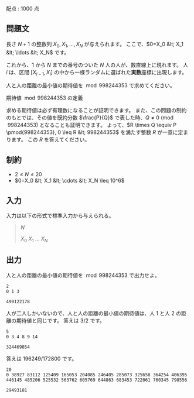 配点 : $1000$ 点

## 問題文

長さ $N+1$ の整数列 $X_0,X_1,\ldots,X_N$ が与えられます。
ここで、$0=X_0 &lt; X_1 &lt; \ldots &lt; X_N$ です。

これから、$1$ から $N$ までの番号のついた $N$ 人の人が、数直線上に現れます。
人 $i$ は、区間 $[X_{i-1},X_i]$ の中から一様ランダムに選ばれた**実数**座標に出現します。

人と人の距離の最小値の期待値を $\bmod 998244353$ で求めてください。

期待値 $\bmod 998244353$ の定義

求める期待値は必ず有理数になることが証明できます。
また、この問題の制約のもとでは、その値を既約分数 $\frac{P}{Q}$ で表した時、$Q \neq 0 \pmod{998244353}$ となることも証明できます。
よって、$R \times Q \equiv P \pmod{998244353}, 0 \leq R &lt; 998244353$ を満たす整数 $R$ が一意に定まります。
この $R$ を答えてください。

## 制約

- $2 \leq N \leq 20$
- $0=X_0 &lt; X_1 &lt; \cdots &lt; X_N \leq 10^6$

## 入力

入力は以下の形式で標準入力から与えられる。

> $N$
> 
> $X_0$ $X_1$ $\ldots$ $X_N$

## 出力

人と人の距離の最小値の期待値を $\bmod 998244353$ で出力せよ。

```input1
2
0 1 3
```

```output1
499122178
```

人が二人しかいないので、人と人の距離の最小値の期待値は、人 $1$ と人 $2$ の距離の期待値と同じです。
答えは $3/2$ です。

```input2
5
0 3 4 8 9 14
```

```output2
324469854
```

答えは $196249/172800$ です。

```input3
20
0 38927 83112 125409 165053 204085 246405 285073 325658 364254 406395 446145 485206 525532 563762 605769 644863 683453 722061 760345 798556
```

```output3
29493181
```